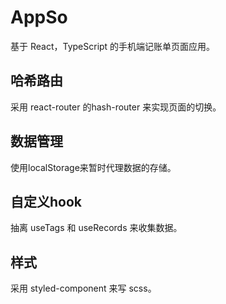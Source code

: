 # AppSo
基于 React，TypeScript 的手机端记账单页面应用。

## 哈希路由
采用 react-router 的hash-router 来实现页面的切换。

## 数据管理
使用localStorage来暂时代理数据的存储。

## 自定义hook
抽离 useTags 和 useRecords 来收集数据。

## 样式
采用 styled-component 来写 scss。